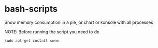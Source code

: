 # bash-scripts
Show memory consumption in a pie, or chart or konsole with all processes

NOTE: Before running the script you need to do
  ```shell
  sudo apt-get install smem
  ```
